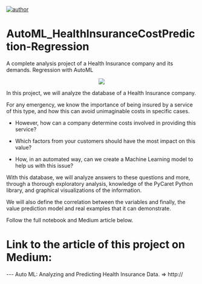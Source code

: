 [![author](https://img.shields.io/badge/author-gabrielduarte-red.svg)](https://www.linkedin.com/in/gabriel-duarte-671074146/)

# AutoML_HealthInsuranceCostPrediction-Regression
A complete analysis project of a Health Insurance company and its demands. Regression with AutoML

<p align="center">
  <img src="Capa.png" >
</p>

In this project, we will analyze the database of a Health Insurance company.

For any emergency, we know the importance of being insured by a service of this type, and how this can avoid unimaginable costs in specific cases.

- However, how can a company determine costs involved in providing this service?

- Which factors from your customers should have the most impact on this value?

- How, in an automated way, can we create a Machine Learning model to help us with this issue?


With this database, we will analyze answers to these questions and more, through a thorough exploratory analysis, knowledge of the PyCaret Python library, and graphical visualizations of the information.

We will also define the correlation between the variables and finally, the value prediction model and real examples that it can demonstrate.

Follow the full notebook and Medium article below.


# Link to the article of this project on Medium:
--- Auto ML: Analyzing and Predicting Health Insurance Data. => http://
   

